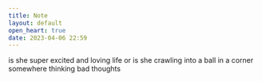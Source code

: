 ```yaml
---
title: Note
layout: default
open_heart: true
date: 2023-04-06 22:59
---
```


is she super excited and loving life or is she crawling into a ball in a corner somewhere thinking bad thoughts
